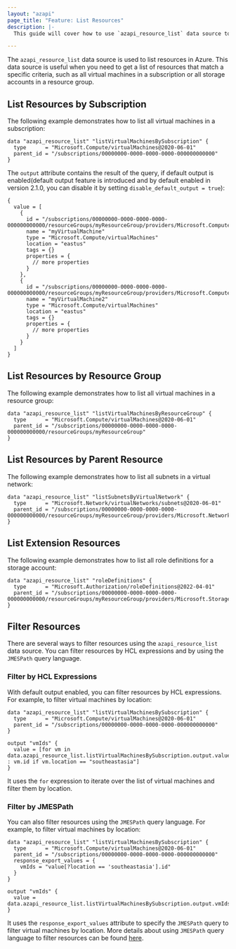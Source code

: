 ```yaml
---
layout: "azapi"
page_title: "Feature: List Resources"
description: |-
  This guide will cover how to use `azapi_resource_list` data source to list resources in Azure.

---
```


The `azapi_resource_list` data source is used to list resources in Azure. This data source is useful when you need to get a list of resources that match a specific criteria, such as all virtual machines in a subscription or all storage accounts in a resource group.

## List Resources by Subscription

The following example demonstrates how to list all virtual machines in a subscription:

```hcl
data "azapi_resource_list" "listVirtualMachinesBySubscription" {
  type      = "Microsoft.Compute/virtualMachines@2020-06-01"
  parent_id = "/subscriptions/00000000-0000-0000-0000-000000000000"
}
```

The `output` attribute contains the result of the query, if default output is enabled(default output feature is introduced and by default enabled in version 2.1.0, you can disable it by setting `disable_default_output = true`):

```
{
  value = [
    {
      id = "/subscriptions/00000000-0000-0000-0000-000000000000/resourceGroups/myResourceGroup/providers/Microsoft.Compute/virtualMachines/myVirtualMachine"
      name = "myVirtualMachine"
      type = "Microsoft.Compute/virtualMachines"
      location = "eastus"
      tags = {}
      properties = {
        // more properties
      }
    },
    {
      id = "/subscriptions/00000000-0000-0000-0000-000000000000/resourceGroups/myResourceGroup/providers/Microsoft.Compute/virtualMachines/myVirtualMachine2"
      name = "myVirtualMachine2"
      type = "Microsoft.Compute/virtualMachines"
      location = "eastus"
      tags = {}
      properties = {
        // more properties
      }
    }
  ]
}
```

## List Resources by Resource Group

The following example demonstrates how to list all virtual machines in a resource group:

```hcl
data "azapi_resource_list" "listVirtualMachinesByResourceGroup" {
  type      = "Microsoft.Compute/virtualMachines@2020-06-01"
  parent_id = "/subscriptions/00000000-0000-0000-0000-000000000000/resourceGroups/myResourceGroup"
}
```

## List Resources by Parent Resource

The following example demonstrates how to list all subnets in a virtual network:

```hcl
data "azapi_resource_list" "listSubnetsByVirtualNetwork" {
  type      = "Microsoft.Network/virtualNetworks/subnets@2020-06-01"
  parent_id = "/subscriptions/00000000-0000-0000-0000-000000000000/resourceGroups/myResourceGroup/providers/Microsoft.Network/virtualNetworks/myVirtualNetwork"
}
```

## List Extension Resources

The following example demonstrates how to list all role definitions for a storage account:

```hcl
data "azapi_resource_list" "roleDefinitions" {
  type      = "Microsoft.Authorization/roleDefinitions@2022-04-01"
  parent_id = "/subscriptions/00000000-0000-0000-0000-000000000000/resourceGroups/myResourceGroup/providers/Microsoft.Storage/storageAccounts/myStorageAccount"
}
```

## Filter Resources

There are several ways to filter resources using the `azapi_resource_list` data source. You can filter resources by HCL expressions and by using the `JMESPath` query language.

### Filter by HCL Expressions

With default output enabled, you can filter resources by HCL expressions. For example, to filter virtual machines by location:

```hcl
data "azapi_resource_list" "listVirtualMachinesBySubscription" {
  type      = "Microsoft.Compute/virtualMachines@2020-06-01"
  parent_id = "/subscriptions/00000000-0000-0000-0000-000000000000"
}

output "vmIds" {
  value = [for vm in data.azapi_resource_list.listVirtualMachinesBySubscription.output.value : vm.id if vm.location == "southeastasia"]
}
```

It uses the `for` expression to iterate over the list of virtual machines and filter them by location.

### Filter by JMESPath

You can also filter resources using the `JMESPath` query language. For example, to filter virtual machines by location:

```hcl
data "azapi_resource_list" "listVirtualMachinesBySubscription" {
  type      = "Microsoft.Compute/virtualMachines@2020-06-01"
  parent_id = "/subscriptions/00000000-0000-0000-0000-000000000000"
  response_export_values = {
    vmIds = "value[?location == 'southeastasia'].id"
  }
}

output "vmIds" {
  value = data.azapi_resource_list.listVirtualMachinesBySubscription.output.vmIds
}
```

It uses the `response_export_values` attribute to specify the `JMESPath` query to filter virtual machines by location. More details about using `JMESPath` query language to filter resources can be found [here](./feature_jmes_query.html).
